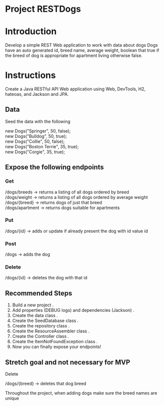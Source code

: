# Project RESTDogs

# Introduction
Develop a simple REST Web application to work with data about dogs
Dogs have an auto generated id, breed name, average weight, boolean that true if the breed of dog is appropriate for apartment living otherwise false.

# Instructions
Create a Java RESTful API Web application using Web, DevTools, H2, hateoas, and Jackson and JPA.  

## Data
Seed the data with the following  

new Dogs("Springer", 50, false);  
new Dogs("Bulldog", 50, true);  
new Dogs("Collie", 50, false);  
new Dogs("Boston Terrie", 35, true);  
new Dogs("Corgie", 35, true);  

## Expose the following endpoints

### Get

/dogs/breeds -> returns a listing of all dogs ordered by breed   
/dogs/weight -> returns a listing of all dogs ordered by average weight  
/dogs/{breed} -> returns dogs of just that breed  
/dogs/apartment -> returns dogs suitable for apartments    

### Put

/dogs/{id} -> adds or update if already present the dog with id value id  

### Post  

/dogs -> adds the dog

### Delete

/dogs/{id} -> deletes the dog with that id

## Recommended Steps
1. Build a new project . 
2. Add properties (DEBUG logs) and dependencies (Jackson) . 
3. Create the data class . 
4. Create the SeedDatabase class . 
5. Create the repository class . 
6. Create the ResourceAssembler class . 
7. Create the Controller class . 
8. Create the ItemNotFoundException class .  
8. Now you can finally expose your endpoints!

## Stretch goal and not necessary for MVP  

Delete  

/dogs/{breed} -> deletes that dog breed

Throughout the project, when adding dogs make sure the breed names are unique
